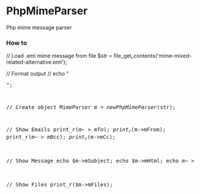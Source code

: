 # PhpMimeParser
Php mime message parser

### How to
// Load .eml mime message from file
$str = file_get_contents('mime-mixed-related-alternative.eml');

// Format output
// echo "<pre>";

// Create object MimeParser
$m = new PhpMimeParser($str);

// Show Emails
print_r($m->mTo);
print_r($m->mFrom);
print_r($m->mBcc);
print_r($m->mCc);

// Show Message
echo $m->mSubject;
echo $m->mHtml;
echo $m->mText;
print_r($m->mInlineList);

// Show Files
print_r($m->mFiles);

